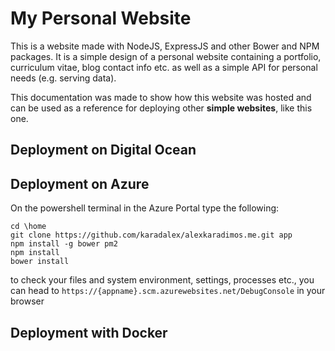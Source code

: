 My Personal Website
==============================

This is a website made with NodeJS, ExpressJS and other Bower and NPM packages. It is a simple design of
a personal website containing a portfolio, curriculum vitae, blog contact info etc. as well as a simple
API for personal needs (e.g. serving data).

This documentation was made to show how this website was hosted and can be used as a reference for
deploying other **simple websites**, like this one.


## Deployment on Digital Ocean

## Deployment on Azure

On the powershell terminal in the Azure Portal type the following:

```
cd \home
git clone https://github.com/karadalex/alexkaradimos.me.git app
npm install -g bower pm2
npm install
bower install
```

to check your files and system environment, settings, processes etc., you can head to
`https://{appname}.scm.azurewebsites.net/DebugConsole` in your browser

## Deployment with Docker
